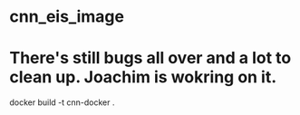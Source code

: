 # cnn_eis_image

# There's still bugs all over and a lot to clean up. Joachim is wokring on it.

docker build -t cnn-docker .
